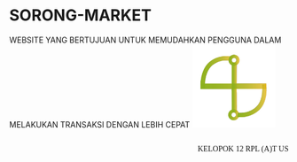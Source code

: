 # SORONG-MARKET
WEBSITE YANG BERTUJUAN UNTUK MEMUDAHKAN PENGGUNA DALAM MELAKUKAN TRANSAKSI DENGAN LEBIH CEPAT 
<img style="width:150px;" src="logo.png"><p style="@import url('https://fonts.googleapis.com/css2?family=Licorice&display=swap');
 font-family: 'Licorice', cursive;float:right;">KELOPOK 12 RPL (A)T US</p>
